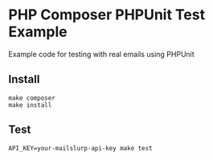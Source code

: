 # PHP Composer PHPUnit Test Example
Example code for testing with real emails using PHPUnit

## Install

```
make composer
make install
```

## Test

```
API_KEY=your-mailslurp-api-key make test
```

